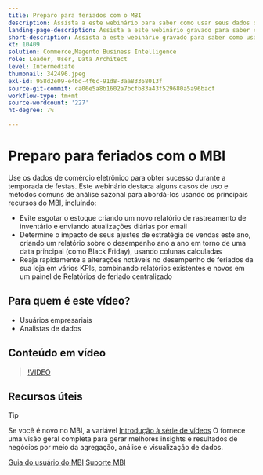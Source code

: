 ```yaml
---
title: Preparo para feriados com o MBI
description: Assista a este webinário para saber como usar seus dados de comércio eletrônico para obter sucesso durante a temporada de festas.
landing-page-description: Assista a este webinário gravado para saber como usar seus dados de comércio eletrônico para obter sucesso durante a temporada de festas.
short-description: Assista a este webinário gravado para saber como usar seus dados de comércio eletrônico para obter sucesso durante a temporada de festas.
kt: 10409
solution: Commerce,Magento Business Intelligence
role: Leader, User, Data Architect
level: Intermediate
thumbnail: 342496.jpeg
exl-id: 958d2e09-e4bd-4f6c-91d8-3aa83368013f
source-git-commit: ca06e5a8b1602a7bcfb83a43f529680a5a96bacf
workflow-type: tm+mt
source-wordcount: '227'
ht-degree: 7%

---
```


# Preparo para feriados com o MBI

Use os dados de comércio eletrônico para obter sucesso durante a temporada de festas. Este webinário destaca alguns casos de uso e métodos comuns de análise sazonal para abordá-los usando os principais recursos do MBI, incluindo:

- Evite esgotar o estoque criando um novo relatório de rastreamento de inventário e enviando atualizações diárias por email
- Determine o impacto de seus ajustes de estratégia de vendas este ano, criando um relatório sobre o desempenho ano a ano em torno de uma data principal (como Black Friday), usando colunas calculadas
- Reaja rapidamente a alterações notáveis no desempenho de feriados da sua loja em vários KPIs, combinando relatórios existentes e novos em um painel de Relatórios de feriado centralizado

## Para quem é este vídeo?

- Usuários empresariais
- Analistas de dados

## Conteúdo em vídeo

>[!VIDEO](https://video.tv.adobe.com/v/342496?quality=12&learn=on)

## Recursos úteis

>[!TIP]
>
>Se você é novo no MBI, a variável [Introdução à série de vídeos](https://experienceleague.adobe.com/docs/commerce-learn/tutorials/mbi/introduction/1-overview.html) O fornece uma visão geral completa para gerar melhores insights e resultados de negócios por meio da agregação, análise e visualização de dados.

[Guia do usuário do MBI](https://experienceleague.adobe.com/docs/commerce-business-intelligence/mbi/guide-overview.html?lang=pt-BR)
[Suporte MBI](https://experienceleague.adobe.com/docs/commerce-knowledge-base/kb/troubleshooting/miscellaneous/mbi-service-policies.html)
